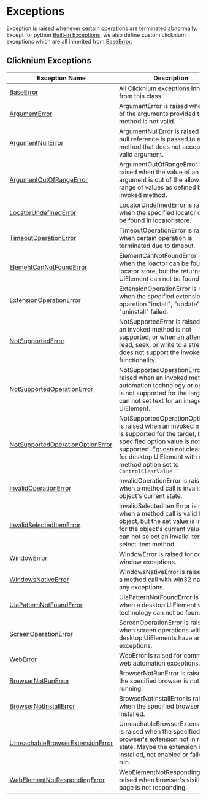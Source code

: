 # Exceptions

Exception is raised whenever certain operations are terminated abnormally. Except for python [Built-in Exceptions](https://docs.python.org/3/library/exceptions.html#built-in-exceptions), we also define custom clicknium exceptions which are all inherited from [BaseError](./doc/api/python/exceptions/baseerror.md).


## Clicknium Exceptions <!-- {docsify-ignore} -->

| Exception Name      | Description |
| -----------| ----------- |
| [BaseError](./doc/api/python/exceptions/baseerror.md) |All Clicknium exceptions inherit from this class.|
| [ArgumentError](./doc/api/python/exceptions/argumenterror.md) |  ArgumentError is raised when one of the arguments provided to a method is not valid.|
| [ArgumentNullError](./doc/api/python/exceptions/argumentnullerror.md) | ArgumentNullError is raised when a null reference is passed to a method that does not accept it as a valid argument.|
| [ArgumentOutOfRangeError](./doc/api/python/exceptions/argumentoutofrangeerror.md) | ArgumentOutOfRangeError is raised when the value of an argument is out of the allowable range of values as defined by the invoked method.|
| [LocatorUndefinedError](./doc/api/python/exceptions/locatorundefinederror.md) | LocatorUndefinedError is raised when the specified locator can not be found in locator store.|
| [TimeoutOperationError](./doc/api/python/exceptions/timeoutoperationerror.md) | TimeoutOperationError is raised when certain operation is terminated due to timeout.|
| [ElementCanNotFoundError](./doc/api/python/exceptions/elementcannotfounderror.md) | ElementCanNotFoundError is raised when the loactor can be found in locator store, but the returned UiElement can not be found.|
| [ExtensionOperationError](./doc/api/python/exceptions/extensionoperationerror.md) | ExtensionOperationError is raised when the specified extension with oparetion "install", "update", or "uninstall" failed.|
| [NotSupportedError](./doc/api/python/exceptions/notsupportederror.md) | NotSupportedError is raised when an invoked method is not supported, or when an attempt to read, seek, or write to a stream that does not support the invoked functionality.|
| [NotSupportedOperationError](./doc/api/python/exceptions/notsupportedoperationerror.md) | NotSupportedOperationError is raised when an invoked method, its automation technology or operation is not supported for the target. Eg: can not set text for an image UiElement. |
| [NotSupportedOperationOptionError](./doc/api/python/exceptions/notsupportedoperationoptionerror)   | NotSupportedOperationOptionError is raised when an invoked method is supported for the target, but the specified option value is not supported. Eg: can not clear text for desktop UiElement with clear method option set to `ControlClearValue`|
| [InvalidOperationError](./doc/api/python/exceptions/invalidoperationerror.md)   |  InvalidOperationError is raised when a method call is invalid for the object's current state.|
| [InvalidSelectedItemError](./doc/api/python/exceptions/invalidselecteditemerror.md)   | InvalidSelectedItemError is raised when a method call is valid for the object, but the set value is invalid for the object's current value. Eg: can not select an invalid item for select item method.|
| [WindowError](./doc/api/python/exceptions/windowerror.md)   | WindowError is raised for common window exceptions.|
| [WindowsNativeError](./doc/api/python/exceptions/windowsnativeerror.md)   | WindowsNativeError is raised when a method call with win32 native has any exceptions.|
| [UiaPatternNotFoundError](./doc/api/python/exceptions/uiapatternnotfounderror.md)   | UiaPatternNotFoundError is raised when a desktop UiElement with uia technology can not be found.|
| [ScreenOperationError](./doc/api/python/exceptions/screenoperationerror.md)   | ScreenOperationError is raised when screen operations with desktop UiElements have any exceptions.|
| [WebError](./doc/api/python/exceptions/weberror.md) | WebError is raised for common web automation exceptions.|
| [BrowserNotRunError](./doc/api/python/exceptions/browsernotrunerror.md) | BrowserNotRunError is raised when the specified browser is not running.|
| [BrowserNotInstallError](./doc/api/python/exceptions/browsernotinstallerror.md) | BrowserNotInstallError is raised when the specified browser is not installed.|
| [UnreachableBrowserExtensionError](./doc/api/python/exceptions/unreachablebrowserextensionerror.md) | UnreachableBrowserExtensionError is raised when the specified browser's extension not in ready state. Maybe the extension is not installed, not enabled or failed to run.|
| [WebElementNotRespondingError](./doc/api/python/exceptions/webelementnotrespondingerror.md) | WebElementNotRespondingError is raised when browser's visiting page is not responding.|


